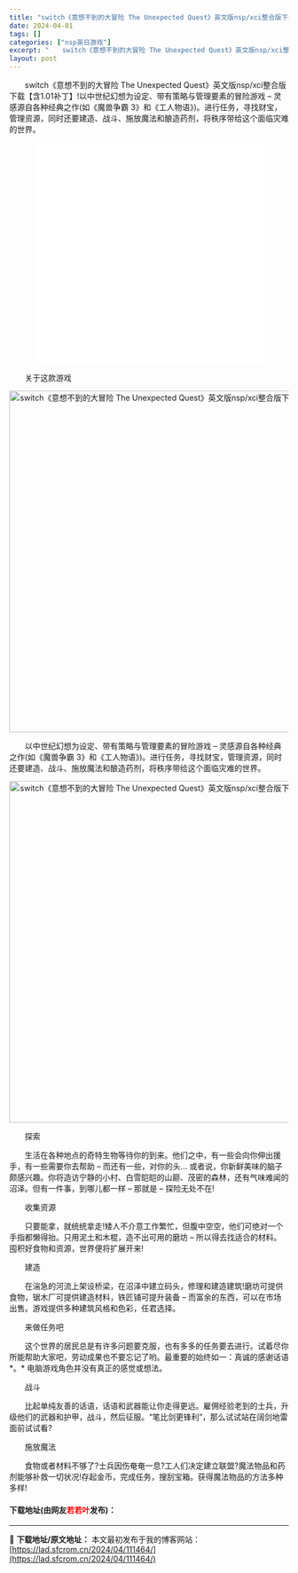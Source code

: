 ```yaml
---
title: "switch《意想不到的大冒险 The Unexpected Quest》英文版nsp/xci整合版下载【含1.01补丁】"
date: 2024-04-01
tags: []
categories: ["nsp英日游戏"]
excerpt: "　　switch《意想不到的大冒险 The Unexpected Quest》英文版nsp/xci整合版下载【含1.01补丁】!以中世纪幻想为设定、带有策略与管理要素的冒险游戏 &ndash; 灵感源自各种经典之作(如《魔兽争霸 3》和《工人物语》)。进行任务，寻找财宝，管理资源，同时还要建造、战斗&hellip;"
layout: post
---
```


 <p>　　switch《意想不到的大冒险 The Unexpected Quest》英文版nsp/xci整合版下载【含1.01补丁】!以中世纪幻想为设定、带有策略与管理要素的冒险游戏 &ndash; 灵感源自各种经典之作(如《魔兽争霸 3》和《工人物语》)。进行任务，寻找财宝，管理资源，同时还要建造、战斗、施放魔法和酿造药剂，将秩序带给这个面临灾难的世界。</p> <p style="text-align: center;"><iframe allowfullscreen="true" border="0" frameborder="0" framespacing="0" height="400" scrolling="no" src="//player.bilibili.com/player.html?aid=970449059&amp;bvid=BV1ip4y1r7eE&amp;cid=260705433&amp;page=1" width="410"></iframe></p> <p>　　关于这款游戏</p> <p align="center"><img align="" border="0" src="https://media.st.dl.pinyuncloud.com/steam/apps/1307670/extras/logo.png?t=1612262676" width="616" alt="switch《意想不到的大冒险 The Unexpected Quest》英文版nsp/xci整合版下载【含1.01补丁】" /></p> <p>　　以中世纪幻想为设定、带有策略与管理要素的冒险游戏 &ndash; 灵感源自各种经典之作(如《魔兽争霸 3》和《工人物语》)。进行任务，寻找财宝，管理资源，同时还要建造、战斗、施放魔法和酿造药剂，将秩序带给这个面临灾难的世界。</p> <p align="center"><img align="" border="0" src="https://media.st.dl.pinyuncloud.com/steam/apps/1307670/extras/divider.png?t=1612262676" width="616" alt="switch《意想不到的大冒险 The Unexpected Quest》英文版nsp/xci整合版下载【含1.01补丁】" /></p> <p>　　探索</p> <p>　　生活在各种地点的奇特生物等待你的到来。他们之中，有一些会向你伸出援手，有一些需要你去帮助 &ndash; 而还有一些，对你的头... 或者说，你新鲜美味的脑子颇感兴趣。你将造访宁静的小村、白雪皑皑的山巅、茂密的森林，还有气味难闻的沼泽。但有一件事，到哪儿都一样 &ndash; 那就是 &ndash; 探险无处不在!</p> <p>　　收集资源</p> <p>　　只要能拿，就统统拿走!矮人不介意工作繁忙，但腹中空空，他们可绝对一个手指都懒得抬。只用泥土和木棍，造不出可用的磨坊 &ndash; 所以得去找适合的材料。囤积好食物和资源，世界便将扩展开来!</p> <p>　　建造</p> <p>　　在湍急的河流上架设桥梁，在沼泽中建立码头，修理和建造建筑!磨坊可提供食物，锯木厂可提供建造材料，铁匠铺可提升装备 &ndash; 而富余的东西，可以在市场出售。游戏提供多种建筑风格和色彩，任君选择。</p> <p>　　来做任务吧</p> <p>　　这个世界的居民总是有许多问题要克服，也有多多的任务要去进行。试着尽你所能帮助大家吧，劳动成果也不要忘记了哟。最重要的始终如一：真诚的感谢话语*。* 电脑游戏角色并没有真正的感觉或想法。</p> <p>　　战斗</p> <p>　　比起单纯友善的话语，话语和武器能让你走得更远。雇佣经验老到的士兵，升级他们的武器和护甲，战斗，然后征服。&ldquo;笔比剑更锋利&rdquo;，那么试试站在阔剑地雷面前试试看?</p> <p>　　施放魔法</p> <p>　　食物或者材料不够了?士兵因伤奄奄一息?工人们决定建立联盟?魔法物品和药剂能够补救一切状况!存起金币，完成任务，搜刮宝箱。获得魔法物品的方法多种多样!</p> <p><h4>下载地址(由网友<font color="red">若若叶</font>发布)：</h4></p> 

---
📖 **下载地址/原文地址：** 本文最初发布于我的博客网站：[https://lad.sfcrom.cn/2024/04/111464/](https://lad.sfcrom.cn/2024/04/111464/)
